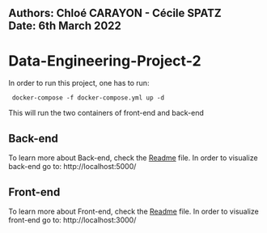 Authors: Chloé CARAYON - Cécile SPATZ  
Date: 6th March 2022
---

# Data-Engineering-Project-2

In order to run this project, one has to run:
``` 
 docker-compose -f docker-compose.yml up -d 
```
This will run the two containers of front-end and back-end 

## Back-end

To learn more about Back-end, check the [Readme]() file.
In order to visualize back-end go to: http://localhost:5000/


## Front-end

To learn more about Front-end, check the [Readme]() file.
In order to visualize front-end go to: http://localhost:3000/
